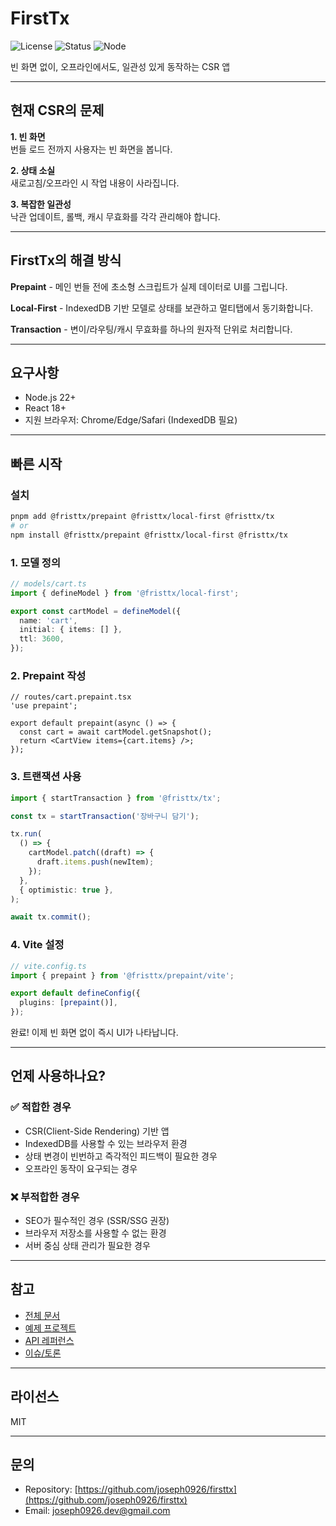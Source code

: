# FirstTx

![License](https://img.shields.io/badge/license-MIT-blue.svg)
![Status](https://img.shields.io/badge/status-alpha-orange.svg)
![Node](https://img.shields.io/badge/node-%3E%3D18-brightgreen.svg)

빈 화면 없이, 오프라인에서도, 일관성 있게 동작하는 CSR 앱

---

## 현재 CSR의 문제

**1. 빈 화면**  
번들 로드 전까지 사용자는 빈 화면을 봅니다.

**2. 상태 소실**  
새로고침/오프라인 시 작업 내용이 사라집니다.

**3. 복잡한 일관성**  
낙관 업데이트, 롤백, 캐시 무효화를 각각 관리해야 합니다.

---

## FirstTx의 해결 방식

**Prepaint** - 메인 번들 전에 초소형 스크립트가 실제 데이터로 UI를 그립니다.

**Local-First** - IndexedDB 기반 모델로 상태를 보관하고 멀티탭에서 동기화합니다.

**Transaction** - 변이/라우팅/캐시 무효화를 하나의 원자적 단위로 처리합니다.

---

## 요구사항

- Node.js 22+
- React 18+
- 지원 브라우저: Chrome/Edge/Safari (IndexedDB 필요)

---

## 빠른 시작

### 설치

```bash
pnpm add @fristtx/prepaint @fristtx/local-first @fristtx/tx
# or
npm install @fristtx/prepaint @fristtx/local-first @fristtx/tx
```

### 1. 모델 정의

```typescript
// models/cart.ts
import { defineModel } from '@fristtx/local-first';

export const cartModel = defineModel({
  name: 'cart',
  initial: { items: [] },
  ttl: 3600,
});
```

### 2. Prepaint 작성

```tsx
// routes/cart.prepaint.tsx
'use prepaint';

export default prepaint(async () => {
  const cart = await cartModel.getSnapshot();
  return <CartView items={cart.items} />;
});
```

### 3. 트랜잭션 사용

```typescript
import { startTransaction } from '@fristtx/tx';

const tx = startTransaction('장바구니 담기');

tx.run(
  () => {
    cartModel.patch((draft) => {
      draft.items.push(newItem);
    });
  },
  { optimistic: true },
);

await tx.commit();
```

### 4. Vite 설정

```typescript
// vite.config.ts
import { prepaint } from '@fristtx/prepaint/vite';

export default defineConfig({
  plugins: [prepaint()],
});
```

완료! 이제 빈 화면 없이 즉시 UI가 나타납니다.

---

## 언제 사용하나요?

### ✅ 적합한 경우

- CSR(Client-Side Rendering) 기반 앱
- IndexedDB를 사용할 수 있는 브라우저 환경
- 상태 변경이 빈번하고 즉각적인 피드백이 필요한 경우
- 오프라인 동작이 요구되는 경우

### ❌ 부적합한 경우

- SEO가 필수적인 경우 (SSR/SSG 권장)
- 브라우저 저장소를 사용할 수 없는 환경
- 서버 중심 상태 관리가 필요한 경우

---

## 참고

- [전체 문서](./docs/getting-started.md)
- [예제 프로젝트](./apps/demo)
- [API 레퍼런스](./docs/api)
- [이슈/토론](https://github.com/joseph0926/firsttx/issues)

---

## 라이선스

MIT

---

## 문의

- Repository: [https://github.com/joseph0926/firsttx](https://github.com/joseph0926/firsttx)
- Email: joseph0926.dev@gmail.com

